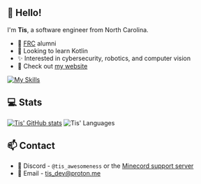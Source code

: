 ## :wave: Hello!

I'm **Tis**, a software engineer from North Carolina.

- :robot: [FRC](https://www.firstinspires.org/robotics/frc) alumni
- :seedling: Looking to learn Kotlin
- :sparkles: Interested in cybersecurity, robotics, and computer vision
- :night_with_stars: Check out [my website](https://tis.codes)

[![My Skills](https://skillicons.dev/icons?i=java,py,rust,regex,sqlite,gradle,git,idea,neovim,linux,raspberrypi,discord,bots)](https://skillicons.dev)

## :computer: Stats

[![Tis' GitHub stats](https://github-readme-stats.vercel.app/api?username=Tisawesomeness&show_icons=true&layout=compact&theme=vue-dark&count_private=true)](https://github.com/anuraghazra/github-readme-stats)
![Tis' Languages](https://github-readme-stats.vercel.app/api/top-langs/?username=Tisawesomeness&show_icons=true&layout=compact&theme=vue-dark&count_private=true)

## :mailbox: Contact

- :speech_balloon: Discord - `@tis_awesomeness` or the [Minecord support server](https://minecord.github.io/invite)
- :incoming_envelope: Email - [tis_dev@proton.me](mailto:tis_dev@proton.me)
